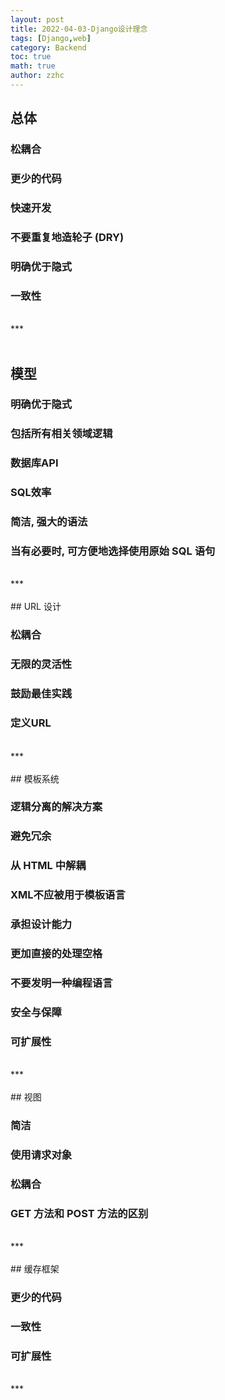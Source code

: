 ```yaml
---
layout: post
title: 2022-04-03-Django设计理念 
tags: [Django,web]
category: Backend
toc: true
math: true
author: zzhc
---
```



## 总体

### 松耦合

### 更少的代码


### 快速开发


### 不要重复地造轮子 (DRY)


### 明确优于隐式


### 一致性

<br>
***
<br>
<br>

## 模型


### 明确优于隐式


### 包括所有相关领域逻辑


### 数据库API


### SQL效率


### 简洁, 强大的语法


### 当有必要时, 可方便地选择使用原始 SQL 语句


<br>
***
<br>
<br>
## URL 设计 



### 松耦合


### 无限的灵活性


### 鼓励最佳实践

### 定义URL




<br>
***
<br>
<br>
## 模板系统 



### 逻辑分离的解决方案



### 避免冗余



### 从 HTML 中解耦



### XML不应被用于模板语言



### 承担设计能力

### 更加直接的处理空格



### 不要发明一种编程语言



### 安全与保障



### 可扩展性




<br>
***
<br>
<br>
## 视图 

### 简洁


### 使用请求对象


### 松耦合


### GET 方法和 POST 方法的区别




<br>
***
<br>
<br>
## 缓存框架 


### 更少的代码


### 一致性


### 可扩展性

<br>
***
<br>
<br>